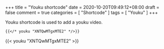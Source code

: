 +++
title = "Youku shortcode"
date = 2020-10-20T09:49:12+08:00
draft = false
comment = true
categories = [
  "Shortcode"
]
tags = [
  "Youku"
]
+++

Youku shortcode is used to add a youku video.

<!--more-->

```markdown
{{</* youku "XNTQwMTgxMTE2" */>}}
```

{{< youku "XNTQwMTgxMTE2" >}}
